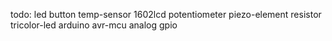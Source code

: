 todo: led button temp-sensor 1602lcd potentiometer piezo-element resistor tricolor-led arduino avr-mcu analog gpio 
